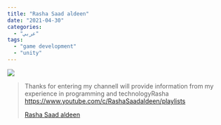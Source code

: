 ```yaml
---
title: "Rasha Saad aldeen"
date: "2021-04-30"
categories:
  - "عربي"
tags:
  - "game development"
  - "unity"
---
```


![](https://yt3.ggpht.com/ytc/AAUvwngygqSV6o0mTfI75PiNCZf4Rdd6994nJYY4gHnkyA=s176-c-k-c0x00ffffff-no-rj)

> Thanks for entering my channelI will provide information from my experience in programming and technologyRasha https://www.youtube.com/c/RashaSaadaldeen/playlists
>
> [Rasha Saad aldeen](https://www.youtube.com/c/RashaSaadaldeen/playlists)
